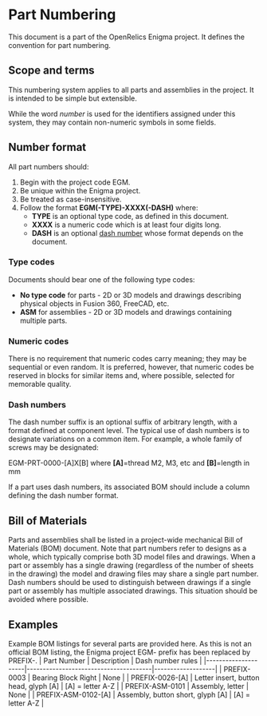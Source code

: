 # Part Numbering

This document is a part of the OpenRelics Enigma project. It defines the convention for part numbering.

## Scope and terms

This numbering system applies to all parts and assemblies in the project. It is intended to be simple but extensible.

While the word *number* is used for the identifiers assigned under this system, they may contain non-numeric symbols in some fields.

## Number format

All part numbers should:

1. Begin with the project code EGM.
2. Be unique within the Enigma project.
3. Be treated as case-insensitive.
4. Follow the format **EGM(-TYPE)-XXXX(-DASH)** where:
   * **TYPE** is an optional type code, as defined in this document.
   * **XXXX** is a numeric code which is at least four digits long.
   * **DASH** is an optional [dash number](https://en.wikipedia.org/wiki/Part_number#Dash_numbers) whose format depends on the document.

### Type codes

Documents should bear one of the following type codes:

* **No type code** for parts - 2D or 3D models and drawings describing physical objects in Fusion 360, FreeCAD, etc.
* **ASM** for assemblies - 2D or 3D models and drawings containing multiple parts.

### Numeric codes

There is no requirement that numeric codes carry meaning; they may be sequential or even random. It is preferred, however, that numeric codes be reserved in blocks for similar items and, where possible, selected for memorable quality.

### Dash numbers

The dash number suffix is an optional suffix of arbitrary length, with a format defined at component level. The typical use of dash numbers is to designate variations on a common item. For example, a whole family of screws may be designated:

EGM-PRT-0000-[A]X[B] where **[A]**=thread M2, M3, etc and **[B]**=length in mm

If a part uses dash numbers, its associated BOM should include a column defining the dash number format.

## Bill of Materials

Parts and assemblies shall be listed in a project-wide mechanical Bill of Materials (BOM) document. Note that part numbers refer to designs as a whole, which typically comprise both 3D model files and drawings. When a part or assembly has a single drawing (regardless of the number of sheets in the drawing) the model and drawing files may share a single part number. Dash numbers should be used to distinguish between drawings if a single part or assembly has multiple associated drawings. This situation should be avoided where possible.

## Examples

Example BOM listings for several parts are provided here. As this is not an official BOM listing, the Enigma project EGM- prefix has been replaced by PREFIX-.
| Part Number         | Description                           | Dash number rules |
|---------------------|---------------------------------------|-------------------|
| PREFIX-0003         | Bearing Block Right                   | None              |
| PREFIX-0026-[A]     | Letter insert, button head, glyph [A] | [A] = letter A-Z  |
| PREFIX-ASM-0101     | Assembly, letter                      | None              |
| PREFIX-ASM-0102-[A] | Assembly, button short, glyph [A]     | [A] = letter A-Z  |
